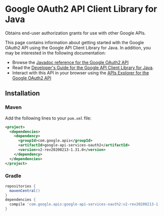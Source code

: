 # Google OAuth2 API Client Library for Java

Obtains end-user authorization grants for use with other Google APIs.

This page contains information about getting started with the Google OAuth2 API
using the Google API Client Library for Java. In addition, you may be interested
in the following documentation:

* Browse the [Javadoc reference for the Google OAuth2 API][javadoc]
* Read the [Developer's Guide for the Google API Client Library for Java][google-api-client].
* Interact with this API in your browser using the [APIs Explorer for the Google OAuth2 API][api-explorer]

## Installation

### Maven

Add the following lines to your `pom.xml` file:

```xml
<project>
  <dependencies>
    <dependency>
      <groupId>com.google.apis</groupId>
      <artifactId>google-api-services-oauth2</artifactId>
      <version>v2-rev20200213-1.31.0</version>
    </dependency>
  </dependencies>
</project>
```

### Gradle

```gradle
repositories {
  mavenCentral()
}
dependencies {
  compile 'com.google.apis:google-api-services-oauth2:v2-rev20200213-1.31.0'
}
```

[javadoc]: https://googleapis.dev/java/google-api-services-oauth2/latest/index.html
[google-api-client]: https://github.com/googleapis/google-api-java-client/
[api-explorer]: https://developers.google.com/apis-explorer/#p/oauth2/v1/
